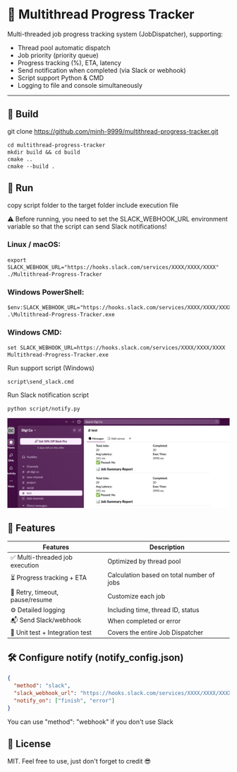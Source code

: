 # 🧵 Multithread Progress Tracker

Multi-threaded job progress tracking system (JobDispatcher), supporting:
- Thread pool automatic dispatch
- Job priority (priority queue)
- Progress tracking (%), ETA, latency
- Send notification when completed (via Slack or webhook)
- Script support Python & CMD
- Logging to file and console simultaneously


---

## 🚀 Build

git clone https://github.com/minh-9999/multithread-progress-tracker.git

```
cd multithread-progress-tracker
mkdir build && cd build
cmake ..
cmake --build .
```

## 🚀 Run

copy script folder to the target folder include execution file

⚠️ Before running, you need to set the SLACK_WEBHOOK_URL environment variable so that the script can send Slack notifications!

### Linux / macOS:
```
export SLACK_WEBHOOK_URL="https://hooks.slack.com/services/XXXX/XXXX/XXXX"
./Multithread-Progress-Tracker
```

### Windows PowerShell:
```
$env:SLACK_WEBHOOK_URL="https://hooks.slack.com/services/XXXX/XXXX/XXXX"
.\Multithread-Progress-Tracker.exe

```

### Windows CMD:
```
set SLACK_WEBHOOK_URL=https://hooks.slack.com/services/XXXX/XXXX/XXXX
Multithread-Progress-Tracker.exe

```

Run support script (Windows)
```
script\send_slack.cmd
```

Run Slack notification script 
```
python script/notify.py
```

![Screenshot](https://raw.githubusercontent.com/minh-9999/multithread-progress-tracker/refs/heads/dev/docs/Multithread%20Progress%20Tracker%20result.PNG)


## 🧠 Features

| Features | Description |
| ------------------------------- | ------------------------------------ |
| ✅ Multi-threaded job execution | Optimized by thread pool |
| ⏳ Progress tracking + ETA | Calculation based on total number of jobs |
| 🔁 Retry, timeout, pause/resume | Customize each job |
| ⚙️ Detailed logging | Including time, thread ID, status |
| 📬 Send Slack/webhook | When completed or error |
| 🧪 Unit test + Integration test | Covers the entire Job Dispatcher |

## 🛠 Configure notify (notify_config.json)

``` json
{
  "method": "slack",
  "slack_webhook_url": "https://hooks.slack.com/services/XXXX/XXXX/XXXX",
  "notify_on": ["finish", "error"]
}
```

You can use "method": "webhook" if you don't use Slack

## 📜 License

MIT. 
Feel free to use, just don't forget to credit 😎